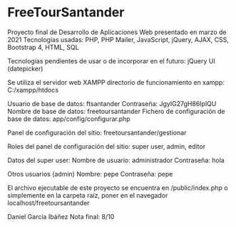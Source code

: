 # FreeTourSantander
Proyecto final de Desarrollo de Aplicaciones Web presentado en marzo de 2021
Tecnologías usadas: PHP, PHP Mailer, JavaScript, jQuery, AJAX, CSS, Bootstrap 4, HTML, SQL

Tecnologías pendientes de usar o de incorporar en el futuro: jQuery UI (datepicker)


Se utiliza el servidor web XAMPP
directorio de funcionamiento en xampp: C:/xampp/htdocs

Usuario de base de datos: ftsantander
Contraseña: JgyIG27gH86IplQU
Nombre de base de datos: freetoursantander
Fichero de configuración de base de datos: app/config/configurar.php

Panel de configuración del sitio:
freetoursantander/gestionar

Roles del panel de configuración del sitio: super user, admin, editor

Datos del super user:
Nombre de usuario: administrador
Contraseña: hola

Otros usuarios (admin)
Nombre: pepe
Contraseña: pepe

El archivo ejecutable de este proyecto se encuentra en /public/index.php o simplemente en la carpeta raíz, poner en el navegador localhost/freetoursantander

Daniel García Ibáñez
Nota final: 8/10
